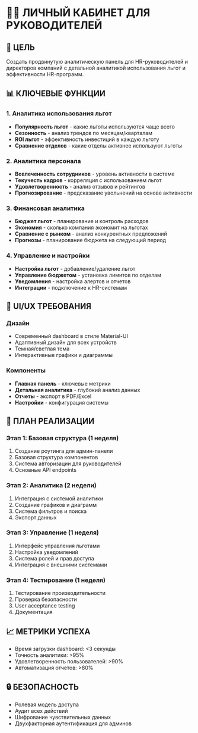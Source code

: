 # 👨‍💼 ЛИЧНЫЙ КАБИНЕТ ДЛЯ РУКОВОДИТЕЛЕЙ

## 🎯 ЦЕЛЬ
Создать продвинутую аналитическую панель для HR-руководителей и директоров компаний с детальной аналитикой использования льгот и эффективности HR-программ.

## 📊 КЛЮЧЕВЫЕ ФУНКЦИИ

### 1. Аналитика использования льгот
- **Популярность льгот** - какие льготы используются чаще всего
- **Сезонность** - анализ трендов по месяцам/кварталам
- **ROI льгот** - эффективность инвестиций в каждую льготу
- **Сравнение отделов** - какие отделы активнее используют льготы

### 2. Аналитика персонала
- **Вовлеченность сотрудников** - уровень активности в системе
- **Текучесть кадров** - корреляция с использованием льгот
- **Удовлетворенность** - анализ отзывов и рейтингов
- **Прогнозирование** - предсказание увольнений на основе активности

### 3. Финансовая аналитика
- **Бюджет льгот** - планирование и контроль расходов
- **Экономия** - сколько компания экономит на льготах
- **Сравнение с рынком** - анализ конкурентных предложений
- **Прогнозы** - планирование бюджета на следующий период

### 4. Управление и настройки
- **Настройка льгот** - добавление/удаление льгот
- **Управление бюджетом** - установка лимитов по отделам
- **Уведомления** - настройка алертов и отчетов
- **Интеграции** - подключение к HR-системам

## 🎨 UI/UX ТРЕБОВАНИЯ

### Дизайн
- Современный dashboard в стиле Material-UI
- Адаптивный дизайн для всех устройств
- Темная/светлая тема
- Интерактивные графики и диаграммы

### Компоненты
- **Главная панель** - ключевые метрики
- **Детальная аналитика** - глубокий анализ данных
- **Отчеты** - экспорт в PDF/Excel
- **Настройки** - конфигурация системы

## 🚀 ПЛАН РЕАЛИЗАЦИИ

### Этап 1: Базовая структура (1 неделя)
1. Создание роутинга для админ-панели
2. Базовая структура компонентов
3. Система авторизации для руководителей
4. Основные API endpoints

### Этап 2: Аналитика (2 недели)
1. Интеграция с системой аналитики
2. Создание графиков и диаграмм
3. Система фильтров и поиска
4. Экспорт данных

### Этап 3: Управление (1 неделя)
1. Интерфейс управления льготами
2. Настройка уведомлений
3. Система ролей и прав доступа
4. Интеграция с внешними системами

### Этап 4: Тестирование (1 неделя)
1. Тестирование производительности
2. Проверка безопасности
3. User acceptance testing
4. Документация

## 📈 МЕТРИКИ УСПЕХА
- Время загрузки dashboard: <3 секунды
- Точность аналитики: >95%
- Удовлетворенность пользователей: >90%
- Автоматизация отчетов: >80%

## 🔒 БЕЗОПАСНОСТЬ
- Ролевая модель доступа
- Аудит всех действий
- Шифрование чувствительных данных
- Двухфакторная аутентификация для админов 